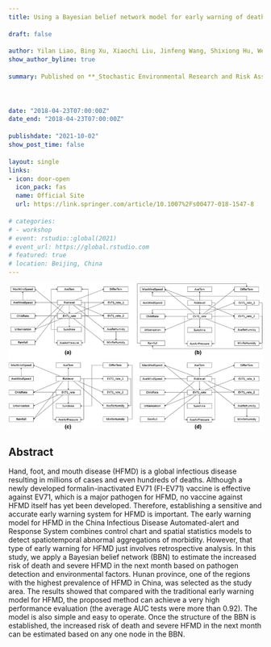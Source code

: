 ```yaml
---
title: Using a Bayesian belief network model for early warning of death and severe risk of HFMD in Hunan province, China

draft: false

author: Yilan Liao, Bing Xu, Xiaochi Liu, Jinfeng Wang, Shixiong Hu, Wei Huang, Kaiwei Luo, Lidong Go 
show_author_byline: true

summary: Published on **_Stochastic Environmental Research and Risk Assessment_**



date: "2018-04-23T07:00:00Z"
date_end: "2018-04-23T07:00:00Z"

publishdate: "2021-10-02"
show_post_time: false

layout: single
links:
- icon: door-open
  icon_pack: fas
  name: Official Site
  url: https://link.springer.com/article/10.1007%2Fs00477-018-1547-8

# categories:
# - workshop
# event: rstudio::global(2021)
# event_url: https://global.rstudio.com
# featured: true
# location: Beijing, China
---
```


![Graphic Abstract](graphic.jpg)

## Abstract

Hand, foot, and mouth disease (HFMD) is a global infectious disease resulting in millions of cases and even hundreds of deaths. Although a newly developed formalin-inactivated EV71 (FI-EV71) vaccine is effective against EV71, which is a major pathogen for HFMD, no vaccine against HFMD itself has yet been developed. Therefore, establishing a sensitive and accurate early warning system for HFMD is important. The early warning model for HFMD in the China Infectious Disease Automated-alert and Response System combines control chart and spatial statistics models to detect spatiotemporal abnormal aggregations of morbidity. However, that type of early warning for HFMD just involves retrospective analysis. In this study, we apply a Bayesian belief network (BBN) to estimate the increased risk of death and severe HFMD in the next month based on pathogen detection and environmental factors. Hunan province, one of the regions with the highest prevalence of HFMD in China, was selected as the study area. The results showed that compared with the traditional early warning model for HFMD, the proposed method can achieve a very high performance evaluation (the average AUC tests were more than 0.92). The model is also simple and easy to operate. Once the structure of the BBN is established, the increased risk of death and severe HFMD in the next month can be estimated based on any one node in the BBN.
